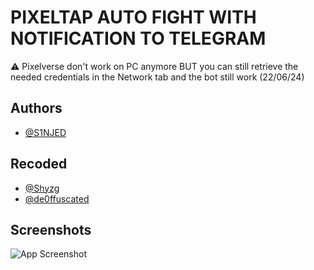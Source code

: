 
# PIXELTAP AUTO FIGHT WITH NOTIFICATION TO TELEGRAM


⚠️ Pixelverse don't work on PC anymore BUT you can still retrieve the needed credentials in the Network tab and the bot still work (22/06/24)

## Authors

- [@S1NJED](https://github.com/S1NJED)

## Recoded

- [@Shyzg](https://github.com/Shyzg)
- [@de0ffuscated](https://github.com/de0ffuscated)



## Screenshots

![App Screenshot](https://i.imgur.com/qZNHSrS.png)

